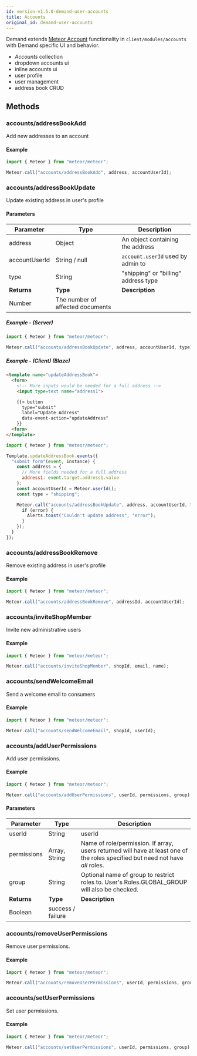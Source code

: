 ```yaml
---
id: version-v1.5.0-demand-user-accounts
title: Accounts
original_id: demand-user-accounts
---
```

    
Demand extends [Meteor Account](http://docs.meteor.com/api/accounts.html) functionality in `client/modules/accounts` with Demand specific UI and behavior.

-   _Accounts_ collection
-   dropdown accounts ui
-   inline accounts ui
-   user profile
-   user management
-   address book CRUD

## Methods

### accounts/addressBookAdd

Add new addresses to an account

#### Example

```js
import { Meteor } from "meteor/meteor";

Meteor.call("accounts/addressBookAdd", address, accountUserId);
```

### accounts/addressBookUpdate

Update existing address in user's profile

#### Parameters

| Parameter     | Type                             | Description                          |
| ------------- | -------------------------------- | ------------------------------------ |
| address       | Object                           | An object containing the address     |
| accountUserId | String / null                    | `account.userId` used by admin to    |
| type          | String                           | "shipping" or "billing" address type |
| **Returns**   | **Type**                         | **Description**                      |
| Number        | The number of affected documents |                                      |

##### Example - (Server)

```js
import { Meteor } from "meteor/meteor";

Meteor.call("accounts/addressBookUpdate", address, accountUserId, type);
```

##### Example - (Client) (Blaze)

```html
<template name="updateAddressBook">
  <form>
    <!-- More inputs would be needed for a full address -->
    <input type=text name="address1">

    {{> button
      type="submit"
      label="Update Address"
      data-event-action="updateAddress"
    }}
  <form>
</template>
```

```js
import { Meteor } from "meteor/meteor";

Template.updateAddressBook.events({
  "submit form"(event, instance) {
    const address = {
      // More fields needed for a full address
      address1: event.target.address1.value
    };
    const accountUserId = Meteor.userId();
    const type = "shipping";

    Meteor.call("accounts/addressBookUpdate", address, accountUserId, type, (error, result) => {
      if (error) {
        Alerts.toast("Couldn't update address", "error");
      }
    });
  }
});
```

### accounts/addressBookRemove

Remove existing address in user's profile

#### Example

```js
import { Meteor } from "meteor/meteor";

Meteor.call("accounts/addressBookRemove", addressId, accountUserId);
```

### accounts/inviteShopMember

Invite new administrative users

#### Example

```js
import { Meteor } from "meteor/meteor";

Meteor.call("accounts/inviteShopMember", shopId, email, name);
```

### accounts/sendWelcomeEmail

Send a welcome email to consumers

#### Example

```js
import { Meteor } from "meteor/meteor";

Meteor.call("accounts/sendWelcomeEmail", shopId, userId);
```

### accounts/addUserPermissions

Add user permissions.

#### Example

```js
import { Meteor } from "meteor/meteor";

Meteor.call("accounts/addUserPermissions", userId, permissions, group);
```

#### Parameters

| Parameter   | Type              | Description                                                                                                                     |
| ----------- | ----------------- | ------------------------------------------------------------------------------------------------------------------------------- |
| userId      | String            | userId                                                                                                                          |
| permissions | Array, String     | Name of role/permission.  If array, users returned will have at least one of the roles specified but need not have _all_ roles. |
| group       | String            | Optional name of group to restrict roles to. User's Roles.GLOBAL_GROUP will also be checked.                                    |
| **Returns** | **Type**          | **Description**                                                                                                                 |
| Boolean     | success / failure |                                                                                                                                 |

### accounts/removeUserPermissions

Remove user permissions.

#### Example

```js
import { Meteor } from "meteor/meteor";

Meteor.call("accounts/removeUserPermissions", userId, permissions, group);
```

### accounts/setUserPermissions

Set user permissions.

#### Example

```js
import { Meteor } from "meteor/meteor";

Meteor.call("accounts/setUserPermissions", userId, permissions, group);
```
